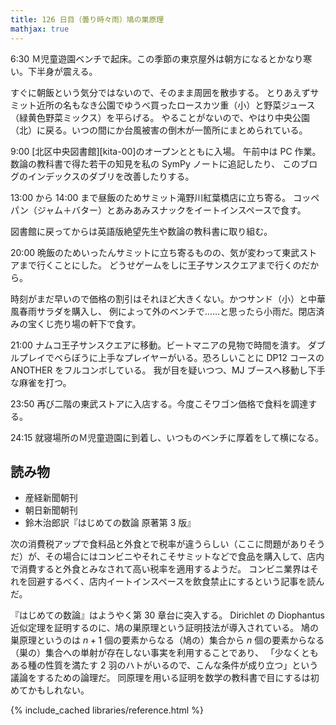 ```yaml
---
title: 126 日目（曇り時々雨）鳩の巣原理
mathjax: true
---
```


6:30 Ｍ児童遊園ベンチで起床。この季節の東京屋外は朝方になるとかなり寒い。下半身が震える。

すぐに朝飯という気分ではないので、そのまま周囲を散歩する。
とりあえずサミット近所の名もなき公園でゆうべ買ったロースカツ重（小）と野菜ジュース（緑黄色野菜ミックス）を平らげる。
やることがないので、やはり中央公園（北）に戻る。いつの間にか台風被害の倒木が一箇所にまとめられている。

9:00 [北区中央図書館][kita-00]のオープンとともに入場。
午前中は PC 作業。数論の教科書で得た若干の知見を私の SymPy ノートに追記したり、
このブログのインデックスのダブリを改善したりする。

13:00 から 14:00 まで昼飯のためサミット滝野川紅葉橋店に立ち寄る。
コッペパン（ジャム＋バター）とあみあみスナックをイートインスペースで食す。

図書館に戻ってからは英語版絶望先生や数論の教科書に取り組む。

20:00 晩飯のためいったんサミットに立ち寄るものの、気が変わって東武ストアまで行くことにした。
どうせゲームをしに王子サンスクエアまで行くのだから。

時刻がまだ早いので価格の割引はそれほど大きくない。かつサンド（小）と中華風春雨サラダを購入し、
例によって外のベンチで……と思ったら小雨だ。閉店済みの宝くじ売り場の軒下で食す。

21:00 ナムコ王子サンスクエアに移動。ビートマニアの見物で時間を潰す。
ダブルプレイでべらぼうに上手なプレイヤーがいる。恐ろしいことに DP12 コースの ANOTHER をフルコンボしている。
我が目を疑いつつ、MJ ブースへ移動し下手な麻雀を打つ。

23:50 再び二階の東武ストアに入店する。今度こそワゴン価格で食料を調達する。

24:15 就寝場所のＭ児童遊園に到着し、いつものベンチに厚着をして横になる。

## 読み物

* 産経新聞朝刊
* 朝日新聞朝刊
* 鈴木治郎訳『はじめての数論 原著第 3 版』

次の消費税アップで食料品と外食とで税率が違うらしい（ここに問題がありそうだ）が、その場合にはコンビニやそれこそサミットなどで食品を購入して、店内で消費すると外食とみなされて高い税率を適用するようだ。
コンビニ業界はそれを回避するべく、店内イートインスペースを飲食禁止にするという記事を読んだ。

『はじめての数論』はようやく第 30 章台に突入する。
Dirichlet の Diophantus 近似定理を証明するのに、鳩の巣原理という証明技法が導入されている。
鳩の巣原理というのは $n + 1$ 個の要素からなる（鳩の）集合から $n$ 個の要素からなる（巣の）集合への単射が存在しない事実を利用することであり、
「少なくともある種の性質を満たす 2 羽のハトがいるので、こんな条件が成り立つ」という議論をするための論理だ。
同原理を用いる証明を数学の教科書で目にするは初めてかもしれない。

{% include_cached libraries/reference.html %}

